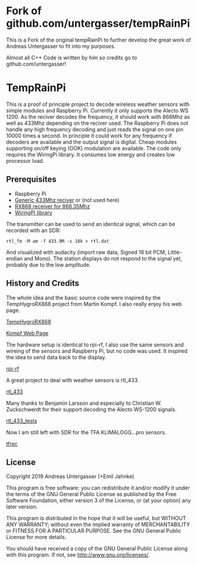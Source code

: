 # Fork of github.com/untergasser/tempRainPi

This is a Fork of the original tempRainPi to further develop the great work of Andreas Untergasser
to fit into my purposes.

Almost all C++ Code is written by him so credits go to github.com/untergasser!

# TempRainPi

This is a proof of principle project to decode wireless weather sensors with simple modules and
Raspberry Pi. Currently it only supports the Alecto WS 1200. As the reciver decodes the frequency,
it should work with 868Mhz as well as 433Mhz depending on the reciver used. The Raspberry Pi does
not handle any high frequency decoding and just reads the signal on one pin 10000 times a second.
In principle it could work for any frequency if decoders are available and the output signal is
digital. Cheap modules supporting on/off keying (OOK) modulation are available. The code only
requires the WiringPi library. It consumes low energy and creates low processor load.

## Prerequisites

- Raspberry Pi
- [Generic 433Mhz reciver](https://github.com/milaq/rpi-rf)
  or (not used here)
- [RX868 receiver for 868.35Mhz](http://www.elv.de/output/controller.aspx?cid=74&detail=10&detail2=42432)
- [WiringPi library](http://wiringpi.com/)

The transmitter can be used to send an identical signal, which can be recorded with an SDR:

`rtl_fm -M am -f 433.9M -s 10k > rtl.dat`

And visualized with audacity (import raw data, Signed 16 bit PCM, Little-endian and Mono).
The station displays do not respond to the signal yet, probably due to the low amplitude.

## History and Credits

The whole idea and the basic source code were inspired by the TempHygroRX868 project from Martin
Kompf. I also really enjoy his web page.

[TempHygroRX868](https://github.com/skaringa/TempHygroRX868)

[Kompf Web Page](https://www.kompf.de/tech/rxdec.html)

The hardware setup is identical to rpi-rf, I also use the same sensors and wireing of the sensors
and Raspberry Pi, but no code was used. It inspired the idea to send data back to the display.

[rpi-rf](https://github.com/milaq/rpi-rf)

A great project to deal with weather sensors is rtl_433.

[rtl_433](https://github.com/merbanan/rtl_433)

Many thanks to Benjamin Larsson and especially to Christian W. Zuckschwerdt for their support
decoding the Alecto WS-1200 signals.

[rtl_433_tests](https://github.com/merbanan/rtl_433_tests/tree/master/tests/alecto_ws_1200/01)

Now I am still left with SDR for the TFA KLIMALOGG...pro sensors.

[tfrec](https://github.com/baycom/tfrec)

## License

Copyright 2019 Andreas Untergasser (+Emil Jahnke)

This program is free software: you can redistribute it and/or modify
it under the terms of the GNU General Public License as published by
the Free Software Foundation, either version 3 of the License, or
(at your option) any later version.

This program is distributed in the hope that it will be useful,
but WITHOUT ANY WARRANTY; without even the implied warranty of
MERCHANTABILITY or FITNESS FOR A PARTICULAR PURPOSE. See the
GNU General Public License for more details.

You should have received a copy of the GNU General Public License
along with this program. If not, see <http://www.gnu.org/licenses/>.
